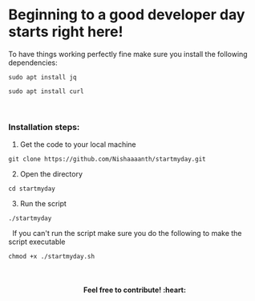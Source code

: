 # Beginning to a good developer day starts right here!

To have things working perfectly fine make sure you install the following dependencies:

`
sudo apt install jq
`

`
sudo apt install curl
`

&nbsp;

### Installation steps:
1. Get the code to your local machine

```shell
git clone https://github.com/Nishaaaanth/startmyday.git
```

2. Open the directory

```shell
cd startmyday
```

3. Run the script

```shell
./startmyday
```
&nbsp;
If you can't run the script make sure you do the following to make the script executable

```shell
chmod +x ./startmyday.sh
```
&nbsp;
<div align="center"><h4>Feel free to contribute! :heart:</h4></div>
